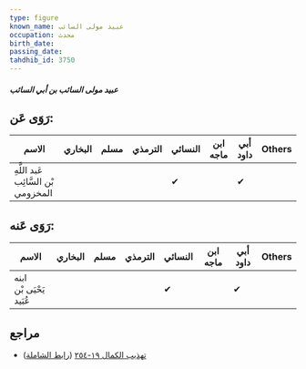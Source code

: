```yaml
---
type: figure
known_name: عبيد مولى السائب
occupation: محدث
birth_date:
passing_date:
tahdhib_id: 3750
---
```

##### عبيد مولى السائب بن أبي السائب

## رَوَى عَن:
| الاسم                               | البخاري | مسلم | الترمذي | النسائي | ابن ماجه | أبي داود | Others |
| ----------------------------------- | ------- | ---- | ------- | ------- | -------- | -------- | ------ |
| عَبد اللَّهِ بْن السَّائِب المخزومي |         |      |         | ✔       |          | ✔        |        |
## رَوَى عَنه:
| الاسم                   | البخاري | مسلم | الترمذي | النسائي | ابن ماجه | أبي داود | Others |
| ----------------------- | ------- | ---- | ------- | ------- | -------- | -------- | ------ |
| ابنه يَحْيَى بْن عُبَيد |         |      |         | ✔       |          | ✔        |        |
## مراجع
- [تهذيب الكمال ١٩-٢٥٤](obsidian://open?vault=Tahdhib-al-Kamal&file=Figures/٣٧٥٠-عبيد%20مولى%20السائب%20بن%20أبي%20السائب) ([رابط الشاملة](https://shamela.ws/book/3722/9828))